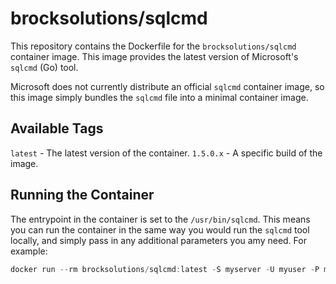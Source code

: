 # brocksolutions/sqlcmd

This repository contains the Dockerfile for the `brocksolutions/sqlcmd` container image. This image provides the latest version of
Microsoft's `sqlcmd` (Go) tool.

Microsoft does not currently distribute an official `sqlcmd` container image, so this image simply bundles the `sqlcmd` file into
a minimal container image.

## Available Tags

`latest`  - The latest version of the container.
`1.5.0.x` - A specific build of the image.

## Running the Container

The entrypoint in the container is set to the `/usr/bin/sqlcmd`. This means you can run the container in the same way you would run
the `sqlcmd` tool locally, and simply pass in any additional parameters you amy need.  For example:

``` powershell
docker run --rm brocksolutions/sqlcmd:latest -S myserver -U myuser -P mypassword -Q "SELECT @@VERSION"
```

